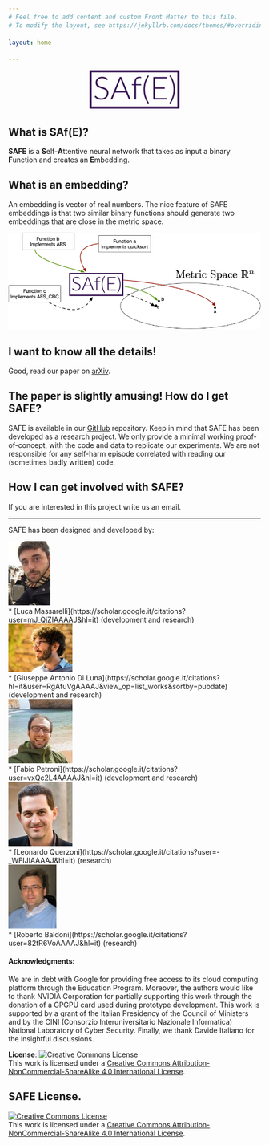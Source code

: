```yaml
---
# Feel free to add content and custom Front Matter to this file.
# To modify the layout, see https://jekyllrb.com/docs/themes/#overriding-theme-defaults

layout: home

---
```


<div style="text-align:center"><img src ="img\safe2.jpg" /></div>

What is SAf(E)?
-------------

**SAFE** is a **S**elf-**A**ttentive neural network that takes as input a binary **F**unction and creates an **E**mbedding.

What is an embedding?
-------------
 An embedding is vector of real numbers. The nice feature of SAFE embeddings is that two similar binary functions should generate two embeddings
 that are close in the metric space. 
  
<div style="text-align:center"><img src ="img\metric.png" /></div>
 
 I want to know all the details!
-------------
Good, read our paper on [arXiv](https://arxiv.org/abs/1811.05296).
 
The paper is slightly amusing! How do I get SAFE?
------------- 
SAFE is available in our [GitHub](https://github.com/gadiluna/SAFE) repository. Keep in mind that SAFE has been developed as a research project. We only provide a minimal working proof-of-concept,
with the code and data to replicate our experiments. We are not responsible for any self-harm episode correlated with reading our (sometimes badly written) code.

How I can get involved with SAFE?
------------- 
If you are interested in this project write us an email. 


------------- 
SAFE has been designed and developed by:
<div style="text-align:left"><img src ="img\2.jpeg" /></div>
* [Luca Massarelli](https://scholar.google.it/citations?user=mJ_QjZIAAAAJ&hl=it) (development and research)
<div style="text-align:left"><img src ="img\1.jpeg" /></div>
* [Giuseppe Antonio Di Luna](https://scholar.google.it/citations?hl=it&user=RgAfuVgAAAAJ&view_op=list_works&sortby=pubdate) (development and research)
<div style="text-align:left"><img src ="img\3.jpeg" /></div>
* [Fabio Petroni](https://scholar.google.it/citations?user=vxQc2L4AAAAJ&hl=it) (development and research)
<div style="text-align:left"><img src ="img\4.jpeg" /></div>
* [Leonardo Querzoni](https://scholar.google.it/citations?user=-_WFIJIAAAAJ&hl=it) (research)
<div style="text-align:left"><img src ="img\5.jpeg" /></div>
* [Roberto Baldoni](https://scholar.google.it/citations?user=82tR6VoAAAAJ&hl=it) (research)




#### **Acknowledgments**:
 We are in debt with  Google for providing free access to its cloud computing platform through the Education Program. Moreover, the authors would like to thank NVIDIA Corporation for partially supporting this work through the donation of a GPGPU card used during prototype development.
 This work is supported by a grant of the Italian Presidency of the Council of Ministers and by the CINI (Consorzio Interuniversitario Nazionale Informatica) National Laboratory of Cyber Security.
 Finally, we thank Davide Italiano for the insightful discussions. 
 
 **License**:
 <a rel="license" href="http://creativecommons.org/licenses/by-nc-sa/4.0/"><img alt="Creative Commons License" style="border-width:0" src="https://i.creativecommons.org/l/by-nc-sa/4.0/88x31.png" /></a><br />This work is licensed under a <a rel="license" href="http://creativecommons.org/licenses/by-nc-sa/4.0/">Creative Commons Attribution-NonCommercial-ShareAlike 4.0 International License</a>.


SAFE License.
-------
<a rel="license" href="http://creativecommons.org/licenses/by-nc-sa/4.0/"><img alt="Creative Commons License" style="border-width:0" src="https://i.creativecommons.org/l/by-nc-sa/4.0/88x31.png" /></a><br />This work is licensed under a <a rel="license" href="http://creativecommons.org/licenses/by-nc-sa/4.0/">Creative Commons Attribution-NonCommercial-ShareAlike 4.0 International License</a>.
